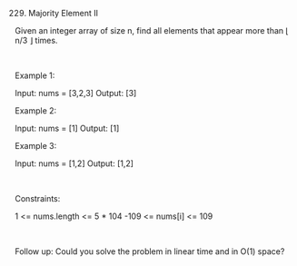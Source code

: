 229. Majority Element II

Given an integer array of size n, find all elements that appear more than ⌊ n/3 ⌋ times.

 

Example 1:

Input: nums = [3,2,3]
Output: [3]


Example 2:

Input: nums = [1]
Output: [1]


Example 3:

Input: nums = [1,2]
Output: [1,2]


 

Constraints:

1 <= nums.length <= 5 * 104
-109 <= nums[i] <= 109

 

Follow up: Could you solve the problem in linear time and in O(1) space?